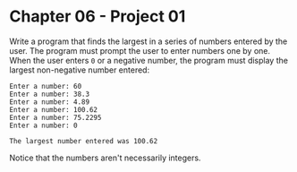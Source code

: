 # Chapter 06 - Project 01

Write a program that finds the largest in a series of numbers entered by the
user.  The program must prompt the user to enter numbers one by one.  When the
user enters `0` or a negative number, the program must display the largest
non-negative number entered:

```
Enter a number: 60
Enter a number: 38.3
Enter a number: 4.89
Enter a number: 100.62
Enter a number: 75.2295
Enter a number: 0

The largest number entered was 100.62
```

Notice that the numbers aren't necessarily integers.
